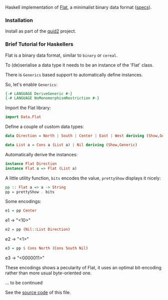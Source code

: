 
Haskell implementation of [Flat](http://quid2.org), a minimalist binary data format ([specs](http://quid2.org/docs/Flat.pdf)).

 ### Installation

Install as part of the [quid2](https://github.com/tittoassini/quid2) project.

 ### Brief Tutorial for Haskellers

Flat is a binary data format, similar to `binary` or `cereal`.

To (de)serialise a data type it needs to be an instance of the 'Flat' class.

There is `Generics` based support to automatically define instances.

So, let's enable `Generics`:

```haskell
{-# LANGUAGE DeriveGeneric #-}
{-# LANGUAGE NoMonomorphismRestriction #-}
```

Import the Flat library:

```haskell
import Data.Flat
```

Define a couple of custom data types:

```haskell
data Direction = North | South | Center | East | West deriving (Show,Generic)
```

```haskell
data List a = Cons a (List a) | Nil deriving (Show,Generic)
```

Automatically derive the instances:

```haskell
instance Flat Direction
instance Flat a => Flat (List a)
```

A little utility function, `bits` encodes the value, `prettyShow` displays it nicely:

```haskell
pp :: Flat a => a -> String
pp = prettyShow . bits
```

Some encodings:

```haskell
e1 = pp Center
```
e1 -> "<10>"

```haskell
e2 = pp (Nil::List Direction)
```
e2 -> "<1>"

```haskell
e3 = pp $ Cons North (Cons South Nil)
```
e3 -> "<0000011>"

These encodings shows a pecularity of Flat, it uses an optimal bit-encoding rather than more usual byte-oriented one.

... to be continued 

See the [source code](https://github.com/tittoassini/flat/src/README.lhs) of this file. 
